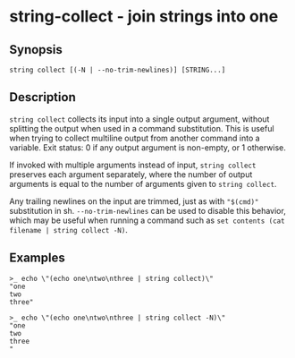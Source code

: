 # string-collect - join strings into one

## Synopsis

<!-- BEGIN SYNOPSIS -->
```
string collect [(-N | --no-trim-newlines)] [STRING...]
```

<!-- END SYNOPSIS -->
## Description

<!-- BEGIN DESCRIPTION -->
`string collect` collects its input into a single output argument, without splitting the output when used in a command substitution. This is useful when trying to collect multiline output from another command into a variable. Exit status: 0 if any output argument is non-empty, or 1 otherwise.

If invoked with multiple arguments instead of input, `string collect` preserves each argument separately, where the number of output arguments is equal to the number of arguments given to `string collect`.

Any trailing newlines on the input are trimmed, just as with `"$(cmd)"` substitution in sh. `--no-trim-newlines` can be used to disable this behavior, which may be useful when running a command such as `set contents (cat filename | string collect -N)`.

<!-- END DESCRIPTION -->
## Examples

<!-- BEGIN EXAMPLES -->
```
>_ echo \"(echo one\ntwo\nthree | string collect)\"
"one
two
three"

>_ echo \"(echo one\ntwo\nthree | string collect -N)\"
"one
two
three
"
```

<!-- END EXAMPLES -->
